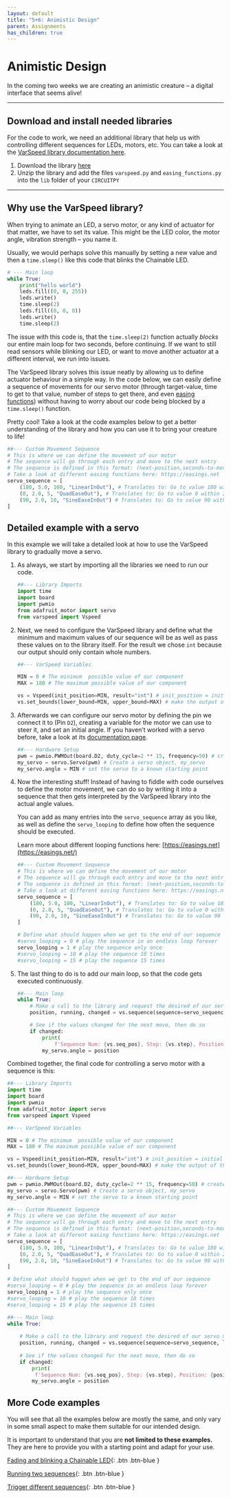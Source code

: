 ```yaml
---
layout: default
title: "5+6: Animistic Design"
parent: Assignments
has_children: true
---
```


# Animistic Design

In the coming two weeks we are creating an animistic creature – a digital interface that seems alive! 

---

## Download and install needed libraries

For the code to work, we need an additional library that help us with controlling different sequences for LEDs, motors, etc. You can take a look at the [VarSpeed library documentation here](https://github.com/pvanallen/VarSpeedPython).

1. Download the library [here](varspeed.zip)
2. Unzip the library and add the files `varspeed.py` and `easing_functions.py` into the `lib` folder of your `CIRCUITPY`

---

## Why use the VarSpeed library?

When trying to animate an LED, a servo motor, or any kind of actuator for that matter, we have to set its value. This might be the LED color, the motor angle, vibration strength – you name it. 

Usually, we would perhaps solve this manually by setting a new value and then a `time.sleep()` like this code that blinks the Chainable LED.

```python
# --- Main loop
while True:
    print("hello world")
    leds.fill((0, 0, 255))
    leds.write()
    time.sleep(2)
    leds.fill((0, 0, 0))
    leds.write()
    time.sleep(2)
```

The issue with this code is, that the `time.sleep(2)` function actually *blocks* our entire main loop for two seconds, before continuing. If we want to still read sensors while blinking our LED, or want to move another actuator at a different interval, we run into issues.

The VarSpeed library solves this issue neatly by allowing us to define actuator behaviour in a simple way. In the code below, we can easily define a sequence of movements for our servo motor (through target-value, time to get to that value, number of steps to get there, and even [easing functions](https://easings.net)) without having to worry about our code being blocked by a `time.sleep()` function. 

Pretty cool! Take a look at the code examples below to get a better understanding of the library and how you can use it to bring your creature to life!

```python
##--- Custom Movement Sequence
# This is where we can define the movement of our motor
# The sequence will go through each entry and move to the next entry
# The sequence is defined in this format: (next-position,seconds-to-move,number-of-steps,easing function)
# Take a look at different easing functions here: https://easings.net
servo_sequence = [
    (180, 5.0, 100, "LinearInOut"), # Translates to: Go to value 180 within 5 seconds and 100 steps, and use a linear easing function
    (0, 2.0, 5, "QuadEaseOut"), # Translates to: Go to value 0 within 2 seconds and 5 steps, and use a QuadEaseOut easing function
    (90, 2.0, 10, "SineEaseInOut") # Translates to: Go to value 90 within 2 seconds and 10 steps, and use a SineEaseInOut easing function
]
```

## Detailed example with a servo

In this example we will take a detailed look at how to use the VarSpeed library to gradually move a servo. 

1. As always, we start by importing all the libraries we need to run our code.

    ```python
    ##--- Library Imports
    import time
    import board
    import pwmio
    from adafruit_motor import servo
    from varspeed import Vspeed
    ```
   
2. Next, we need to configure the VarSpeed library and define what the minimum and maximum values of our sequence will be as well as pass these values on to the library itself.
For the result we chose `int` because our output should only contain whole numbers.
    
    ```python
    ##--- VarSpeed Variables
    
    MIN = 0 # The minimum  possible value of our component
    MAX = 180 # The maximum possible value of our component
    
    vs = Vspeed(init_position=MIN, result="int") # init_position = initial start position // result = float, int
    vs.set_bounds(lower_bound=MIN, upper_bound=MAX) # make the output of the function be within the bounds set
    ```
   
3. Afterwards we can configure our servo motor by defining the pin we connect it to (Pin `D2`), creating a variable for the motor we can use to steer it, and set an initial angle. If you haven’t worked with a servo before, take a look at its [documentation page](https://id-studiolab.github.io/Connected-Interaction-Kit/components/servo-motor/servo-motor).
    
    ```python
    ##--- Hardware Setup
    pwm = pwmio.PWMOut(board.D2, duty_cycle=2 ** 15, frequency=50) # create a PWMOut object on Pin D2.
    my_servo = servo.Servo(pwm) # Create a servo object, my_servo
    my_servo.angle = MIN # set the servo to a known starting point
    ```
   
4. Now the interesting stuff! Instead of having to fiddle with code ourselves to define the motor movement, we can do so by writing it into a sequence that then gets interpreted by the VarSpeed library into the actual angle values.

   You can add as many entries into the `servo_sequence` array as you like, as well as define the `servo_looping` to define how often the sequence should be executed.

   Learn more about different looping functions here: [https://easings.net](https://easings.net/) 

    ```python
    ##--- Custom Movement Sequence
    # This is where we can define the movement of our motor
    # The sequence will go through each entry and move to the next entry
    # The sequence is defined in this format: (next-position,seconds-to-move,number-of-steps,easing function)
    # Take a look at different easing functions here: https://easings.net
    servo_sequence = [
        (180, 5.0, 100, "LinearInOut"), # Translates to: Go to value 180 within 5 seconds and 100 steps, and use a linear easing function
        (0, 2.0, 5, "QuadEaseOut"), # Translates to: Go to value 0 within 2 seconds and 5 steps, and use a QuadEaseOut easing function
        (90, 2.0, 10, "SineEaseInOut") # Translates to: Go to value 90 within 2 seconds and 10 steps, and use a SineEaseInOut easing function
    ]
    
    # Define what should happen when we get to the end of our sequence
    #servo_looping = 0 # play the sequence in an endless loop forever
    servo_looping = 1 # play the sequence only once
    #servo_looping = 10 # play the sequence 10 times
    #servo_looping = 15 # play the sequence 15 times
    ```
   
5. The last thing to do is to add our main loop, so that the code gets executed continuously.

    ```python
    ##--- Main loop
    while True:
        # Make a call to the library and request the desired of our servo motor
        position, running, changed = vs.sequence(sequence=servo_sequence, loop_max=servo_looping)
    
        # See if the values changed for the next move, then do so
        if changed:
            print(
                f'Sequence Num: {vs.seq_pos}, Step: {vs.step}, Position: {position}')
            my_servo.angle = position
    ```
   
Combined together, the final code for controlling a servo motor with a sequence is this:

```python
##--- Library Imports
import time
import board
import pwmio
from adafruit_motor import servo
from varspeed import Vspeed

##--- VarSpeed Variables

MIN = 0 # The minimum  possible value of our component
MAX = 180 # The maximum possible value of our component

vs = Vspeed(init_position=MIN, result="int") # init_position = initial start position // result = float, int
vs.set_bounds(lower_bound=MIN, upper_bound=MAX) # make the output of the function be within the bounds set

##--- Hardware Setup
pwm = pwmio.PWMOut(board.D2, duty_cycle=2 ** 15, frequency=50) # create a PWMOut object on Pin D2.
my_servo = servo.Servo(pwm) # Create a servo object, my_servo
my_servo.angle = MIN # set the servo to a known starting point

##--- Custom Movement Sequence
# This is where we can define the movement of our motor
# The sequence will go through each entry and move to the next entry
# The sequence is defined in this format: (next-position,seconds-to-move,number-of-steps,easing function)
# Take a look at different easing functions here: https://easings.net
servo_sequence = [
    (180, 5.0, 100, "LinearInOut"), # Translates to: Go to value 180 within 5 seconds and 100 steps, and use a linear easing function
    (0, 2.0, 5, "QuadEaseOut"), # Translates to: Go to value 0 within 2 seconds and 5 steps, and use a QuadEaseOut easing function
    (90, 2.0, 10, "SineEaseInOut") # Translates to: Go to value 90 within 2 seconds and 10 steps, and use a SineEaseInOut easing function
]

# Define what should happen when we get to the end of our sequence
#servo_looping = 0 # play the sequence in an endless loop forever
servo_looping = 1 # play the sequence only once
#servo_looping = 10 # play the sequence 10 times
#servo_looping = 15 # play the sequence 15 times

##--- Main loop
while True:
    
    # Make a call to the library and request the desired of our servo motor
    position, running, changed = vs.sequence(sequence=servo_sequence, loop_max=servo_looping)
    
    # See if the values changed for the next move, then do so
    if changed:
        print(
         f'Sequence Num: {vs.seq_pos}, Step: {vs.step}, Position: {position}')
        my_servo.angle = position
```

## More Code examples

You will see that all the examples below are mostly the same, and only vary in some small aspect to make them suitable for our intended design. 

It is important to understand that you are **not limited to these examples.** They are here to provide you with a starting point and adapt for your use.

[Fading and blinking a Chainable LED](03-fading-and-blinking-a-chainable-led-index){: .btn .btn-blue }

[Running two sequences](04-running-two-sequences-index){: .btn .btn-blue }

[Trigger different sequences](05-trigger-different-sequences-index){: .btn .btn-blue }